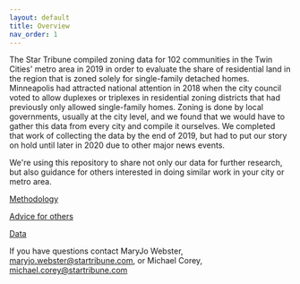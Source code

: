 ```yaml
---
layout: default
title: Overview
nav_order: 1
---
```


The Star Tribune compiled zoning data for 102 communities in the Twin Cities' metro area in 2019 in order to evaluate the share of residential land in the region that is zoned solely for single-family detached homes. Minneapolis had attracted national attention in 2018 when the city council voted to allow duplexes or triplexes in residential zoning districts that had previously only allowed single-family homes. Zoning is done by local governments, usually at the city level, and we found that we would have to gather this data from every city and compile it ourselves. We completed that work of collecting the data by the end of 2019, but had to put our story on hold until later in 2020 due to other major news events.

We're using this repository to share not only our data for further research, but also guidance for others interested in doing similar work in your city or metro area.

[Methodology](methodology.md)

[Advice for others](howto.md)

[Data](data.md)

If you have questions contact MaryJo Webster, maryjo.webster@startribune.com, or Michael Corey, michael.corey@startribune.com
